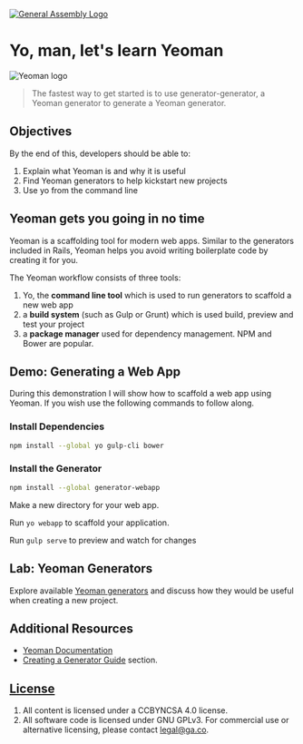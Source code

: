 [![General Assembly Logo](https://camo.githubusercontent.com/1a91b05b8f4d44b5bbfb83abac2b0996d8e26c92/687474703a2f2f692e696d6775722e636f6d2f6b6538555354712e706e67)](https://generalassemb.ly/education/web-development-immersive)

# Yo, man, let's learn Yeoman

![Yeoman logo](http://blog.teamtreehouse.com/wp-content/uploads/2014/01/yeoman-logo.png)

> The fastest way to get started is to use generator-generator,
> a Yeoman generator to generate a Yeoman generator.

## Objectives

By the end of this, developers should be able to:

1.   Explain what Yeoman is and why it is useful
2.   Find Yeoman generators to help kickstart new projects
3.   Use yo from the command line

## Yeoman gets you going in no time

Yeoman is a scaffolding tool for modern web apps.
Similar to the generators included in Rails, Yeoman helps you avoid writing boilerplate code by creating it for you.

The Yeoman workflow consists of three tools:
1. Yo, the **command line tool** which is used to run generators to scaffold a new web app
2. a **build system** (such as Gulp or Grunt) which is used build, preview and test your project
3. a **package manager** used for dependency management. NPM and Bower are popular.

## Demo: Generating a Web App

During this demonstration I will show how to scaffold a web app using Yeoman.
If you wish use the following commands to follow along.

### Install Dependencies

```bash
npm install --global yo gulp-cli bower
```

### Install the Generator

```bash
npm install --global generator-webapp
```

Make a new directory for your web app.

Run ```yo webapp``` to scaffold your application.

Run ```gulp serve``` to preview and watch for changes

## Lab: Yeoman Generators

Explore available [Yeoman generators](http://yeoman.io/generators/) and discuss how they would be useful when
creating a new project.

## Additional Resources

-   [Yeoman Documentation](http://yeoman.io)
-   [Creating a Generator Guide](http://yeoman.io/authoring/)
    section.

## [License](LICENSE)

1.  All content is licensed under a CC­BY­NC­SA 4.0 license.
1.  All software code is licensed under GNU GPLv3. For commercial use or
    alternative licensing, please contact legal@ga.co.
